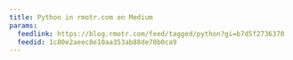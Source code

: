 ```yaml
---
title: Python in rmotr.com on Medium
params:
  feedlink: https://blog.rmotr.com/feed/tagged/python?gi=b7d5f2736370
  feedid: 1c80e2aeec8e10aa353ab88de70b0ca9
---
```


